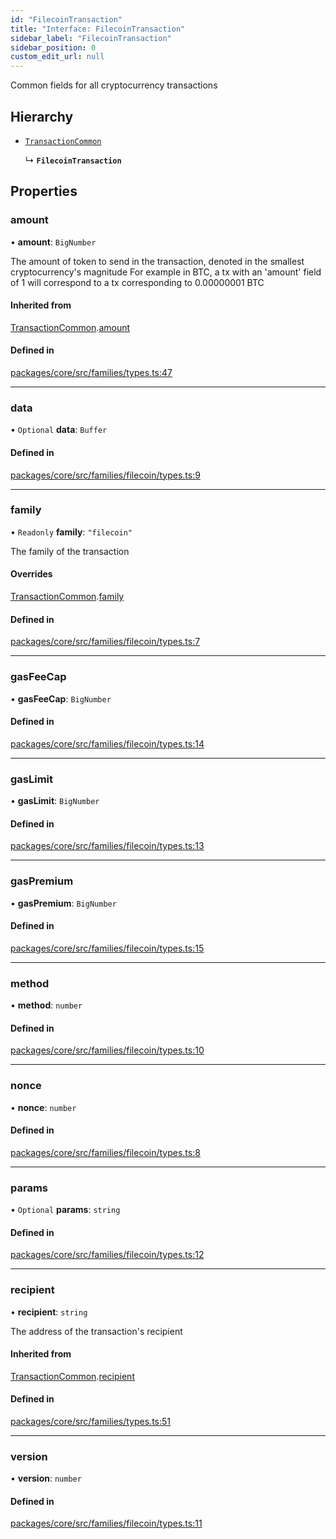 ```yaml
---
id: "FilecoinTransaction"
title: "Interface: FilecoinTransaction"
sidebar_label: "FilecoinTransaction"
sidebar_position: 0
custom_edit_url: null
---
```


Common fields for all cryptocurrency transactions

## Hierarchy

- [`TransactionCommon`](TransactionCommon.md)

  ↳ **`FilecoinTransaction`**

## Properties

### amount

• **amount**: `BigNumber`

The amount of token to send in the transaction, denoted in the smallest cryptocurrency's magnitude
For example in BTC, a tx with an 'amount' field of 1 will correspond to a tx corresponding to 0.00000001 BTC

#### Inherited from

[TransactionCommon](TransactionCommon.md).[amount](TransactionCommon.md#amount)

#### Defined in

[packages/core/src/families/types.ts:47](https://github.com/LedgerHQ/wallet-api/blob/main/packages/core/src/families/types.ts#L47)

___

### data

• `Optional` **data**: `Buffer`

#### Defined in

[packages/core/src/families/filecoin/types.ts:9](https://github.com/LedgerHQ/wallet-api/blob/main/packages/core/src/families/filecoin/types.ts#L9)

___

### family

• `Readonly` **family**: ``"filecoin"``

The family of the transaction

#### Overrides

[TransactionCommon](TransactionCommon.md).[family](TransactionCommon.md#family)

#### Defined in

[packages/core/src/families/filecoin/types.ts:7](https://github.com/LedgerHQ/wallet-api/blob/main/packages/core/src/families/filecoin/types.ts#L7)

___

### gasFeeCap

• **gasFeeCap**: `BigNumber`

#### Defined in

[packages/core/src/families/filecoin/types.ts:14](https://github.com/LedgerHQ/wallet-api/blob/main/packages/core/src/families/filecoin/types.ts#L14)

___

### gasLimit

• **gasLimit**: `BigNumber`

#### Defined in

[packages/core/src/families/filecoin/types.ts:13](https://github.com/LedgerHQ/wallet-api/blob/main/packages/core/src/families/filecoin/types.ts#L13)

___

### gasPremium

• **gasPremium**: `BigNumber`

#### Defined in

[packages/core/src/families/filecoin/types.ts:15](https://github.com/LedgerHQ/wallet-api/blob/main/packages/core/src/families/filecoin/types.ts#L15)

___

### method

• **method**: `number`

#### Defined in

[packages/core/src/families/filecoin/types.ts:10](https://github.com/LedgerHQ/wallet-api/blob/main/packages/core/src/families/filecoin/types.ts#L10)

___

### nonce

• **nonce**: `number`

#### Defined in

[packages/core/src/families/filecoin/types.ts:8](https://github.com/LedgerHQ/wallet-api/blob/main/packages/core/src/families/filecoin/types.ts#L8)

___

### params

• `Optional` **params**: `string`

#### Defined in

[packages/core/src/families/filecoin/types.ts:12](https://github.com/LedgerHQ/wallet-api/blob/main/packages/core/src/families/filecoin/types.ts#L12)

___

### recipient

• **recipient**: `string`

The address of the transaction's recipient

#### Inherited from

[TransactionCommon](TransactionCommon.md).[recipient](TransactionCommon.md#recipient)

#### Defined in

[packages/core/src/families/types.ts:51](https://github.com/LedgerHQ/wallet-api/blob/main/packages/core/src/families/types.ts#L51)

___

### version

• **version**: `number`

#### Defined in

[packages/core/src/families/filecoin/types.ts:11](https://github.com/LedgerHQ/wallet-api/blob/main/packages/core/src/families/filecoin/types.ts#L11)
